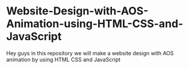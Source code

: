 # Website-Design-with-AOS-Animation-using-HTML-CSS-and-JavaScript
Hey guys in this repository we will make a website design with AOS animation by using HTML CSS and JavaScript
